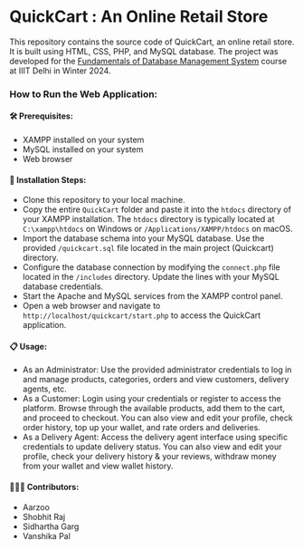 # QuickCart : An Online Retail Store
This repository contains the source code of QuickCart, an online retail store. It is built using HTML, CSS, PHP, and MySQL database. The project was developed for the [Fundamentals of Database Management System](https://techtree.iiitd.edu.in/viewDescription/filename?=CSE202) course at IIIT Delhi in Winter 2024.

<h3>How to Run the Web Application:</h3>

**<h4>🛠️ Prerequisites:</h4>**
- XAMPP installed on your system
- MySQL installed on your system
- Web browser
  
**<h4>🚀 Installation Steps:</h4>**
- Clone this repository to your local machine.
- Copy the entire `QuickCart` folder and paste it into the `htdocs` directory of your XAMPP installation. The `htdocs` directory is typically located at `C:\xampp\htdocs` on Windows or `/Applications/XAMPP/htdocs` on macOS.
- Import the database schema into your MySQL database. Use the provided `/quickcart.sql` file located in the main project (Quickcart) directory.
- Configure the database connection by modifying the `connect.php` file located in the `/includes` directory. Update the lines with your MySQL database credentials.
- Start the Apache and MySQL services from the XAMPP control panel.
- Open a web browser and navigate to `http://localhost/quickcart/start.php` to access the QuickCart application.

**<h4>📋 Usage:</h4>**
- As an Administrator: Use the provided administrator credentials to log in and manage products, categories, orders and view customers, delivery agents, etc.
- As a Customer: Login using your credentials or register to access the platform. Browse through the available products, add them to the cart, and proceed to checkout. You can also view and edit your profile, check order history, top up your wallet, and rate orders and deliveries.
- As a Delivery Agent: Access the delivery agent interface using specific credentials to update delivery status. You can also view and edit your profile, check your delivery history & your reviews, withdraw money from your wallet and view wallet history.

**<h4>🧑‍🤝‍🧑 Contributors:</h4>**
- Aarzoo
- Shobhit Raj
- Sidhartha Garg
- Vanshika Pal
